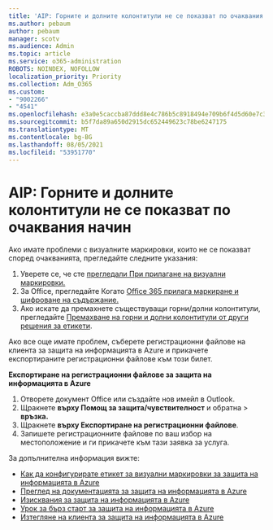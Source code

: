 ```yaml
---
title: 'AIP: Горните и долните колонтитули не се показват по очаквания начин'
ms.author: pebaum
author: pebaum
manager: scotv
ms.audience: Admin
ms.topic: article
ms.service: o365-administration
ROBOTS: NOINDEX, NOFOLLOW
localization_priority: Priority
ms.collection: Adm_O365
ms.custom:
- "9002266"
- "4541"
ms.openlocfilehash: e3a0e5caccba87ddd8e4c786b5c8918494e709b6f4d5d60e7c31215a60b1d5d6
ms.sourcegitcommit: b5f7da89a650d2915dc652449623c78be6247175
ms.translationtype: MT
ms.contentlocale: bg-BG
ms.lasthandoff: 08/05/2021
ms.locfileid: "53951770"
---
```

# <a name="aip-headers-and-footers-not-displaying-as-expected"></a>AIP: Горните и долните колонтитули не се показват по очаквания начин

Ако имате проблеми с визуалните маркировки, които не се показват според очакванията, прегледайте следните указания:

1. Уверете се, че сте [прегледали При прилагане на визуални маркировки.](https://docs.microsoft.com/azure/information-protection/configure-policy-markings#when-visual-markings-are-applied)
2. За Office, прегледайте Когато [Office 365 прилага маркиране и шифроване на съдържание.](https://docs.microsoft.com/microsoft-365/compliance/sensitivity-labels-office-apps#when-office-apps-apply-content-marking-and-encryption)
3. Ако искате да премахнете съществуващи горни/долни колонтитули, прегледайте [Премахване на горни и долни колонтитули от други решения за етикети](https://docs.microsoft.com/azure/information-protection/rms-client/client-admin-guide-customizations#remove-headers-and-footers-from-other-labeling-solutions).

Ако все още имате проблем, съберете регистрационни файлове на клиента за защита на информацията в Azure и прикачете експортираните регистрационни файлове към този билет.

**Експортиране на регистрационни файлове за защита на информацията в Azure**

1. Отворете документ Office или създайте нов имейл в Outlook.
2. Щракнете **върху Помощ за защита/чувствителност** и обратна  >  **връзка.**
3. Щракнете **върху Експортиране на регистрационни файлове**.
4. Запишете регистрационните файлове по ваш избор на местоположение и ги прикачете към тази заявка за услуга.

За допълнителна информация вижте:

- [Как да конфигурирате етикет за визуални маркировки за защита на информацията в Azure](https://docs.microsoft.com/azure/information-protection/configure-policy-markings)
- [Преглед на документацията за защита на информацията в Azure](https://docs.microsoft.com/azure/information-protection/what-is-information-protection)
- [Изисквания за защита на информацията в Azure](https://docs.microsoft.com/azure/information-protection/get-started/requirements)
- [Урок за бърз старт за защита на информацията в Azure](https://docs.microsoft.com/azure/information-protection/get-started/infoprotect-quick-start-tutorial)
- [Изтегляне на клиента за защита на информацията в Azure](https://www.microsoft.com/download/details.aspx?id=53018)
